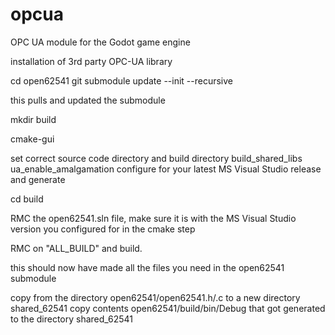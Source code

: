 # opcua
OPC UA module for the Godot game engine

installation of 3rd party OPC-UA library

cd open62541
git submodule update --init --recursive

this pulls and updated the submodule

mkdir build

cmake-gui

set correct source code directory and build directory
build_shared_libs
ua_enable_amalgamation
configure for your latest MS Visual Studio release and generate

cd build

RMC the open62541.sln file, make sure it is with the MS Visual Studio version you configured for in the cmake step

RMC on "ALL_BUILD" and build.

this should now have made all the files you need in the open62541 submodule

copy from the directory open62541/open62541.h/.c to a new directory shared_62541
copy contents open62541/build/bin/Debug that got generated to the directory shared_62541